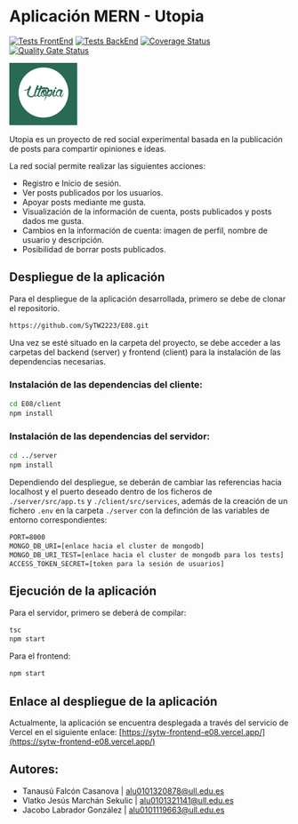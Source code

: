 # Aplicación MERN - Utopia 
[![Tests FrontEnd](https://github.com/SyTW2223/E08/actions/workflows/frontTests.yml/badge.svg)](https://github.com/SyTW2223/E08/actions/workflows/frontTests.yml)
[![Tests BackEnd](https://github.com/SyTW2223/E08/actions/workflows/backTest.yml/badge.svg)](https://github.com/SyTW2223/E08/actions/workflows/backTest.yml)
[![Coverage Status](https://coveralls.io/repos/github/SyTW2223/E08/badge.svg?branch=main)](https://coveralls.io/github/SyTW2223/E08?branch=main)
[![Quality Gate Status](https://sonarcloud.io/api/project_badges/measure?project=SyTW2223_E08&metric=alert_status)](https://sonarcloud.io/summary/new_code?id=SyTW2223_E08)

![Utopia Icon](./client/public/logo192.png "Utopia Logo")

Utopia es un proyecto de red social experimental basada en la publicación de posts para compartir opiniones e ideas.

La red social permite realizar las siguientes acciones:
- Registro e Inicio de sesión.
- Ver posts publicados por los usuarios.
- Apoyar posts mediante me gusta.
- Visualización de la información de cuenta, posts publicados y posts dados me gusta.
- Cambios en la información de cuenta: imagen de perfil, nombre de usuario y descripción.
- Posibilidad de borrar posts publicados.

## Despliegue de la aplicación
Para el despliegue de la aplicación desarrollada, primero se debe de clonar el repositorio.

```bash
https://github.com/SyTW2223/E08.git
```
Una vez se esté situado en la carpeta del proyecto, se debe acceder a las carpetas del backend (server) y frontend (client) para la instalación de las dependencias necesarias.

### Instalación de las dependencias del cliente:
```bash
cd E08/client
npm install
```
### Instalación de las dependencias del servidor:
```bash
cd ../server
npm install
```
Dependiendo del despliegue, se deberán de cambiar las referencias hacia localhost y el puerto deseado dentro de los ficheros de `./server/src/app.ts` y `./client/src/services`, además de la creación de un fichero `.env` en la carpeta `./server` con la definción de las variables de entorno correspondientes:
```
PORT=8000
MONGO_DB_URI=[enlace hacia el cluster de mongodb]
MONGO_DB_URI_TEST=[enlace hacia el cluster de mongodb para los tests]
ACCESS_TOKEN_SECRET=[token para la sesión de usuarios] 
```

## Ejecución de la aplicación
Para el servidor, primero se deberá de compilar:
```bash
tsc
npm start
```

Para el frontend:
```bash
npm start
```
## Enlace al despliegue de la aplicación
Actualmente, la aplicación se encuentra desplegada a través del servicio de Vercel en el siguiente enlace: 
[https://sytw-frontend-e08.vercel.app/](https://sytw-frontend-e08.vercel.app/)
## Autores:
* Tanausú Falcón Casanova | alu0101320878@ull.edu.es
* Vlatko Jesús Marchán Sekulic | alu0101321141@ull.edu.es
* Jacobo Labrador González | alu0101119663@ull.edu.es

